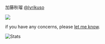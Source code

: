 加藤秋瑠 [@lyrikuso](https://twitter.com/lyrikuso)

<a href="https://www.buymeacoffee.com/paithiov909"><img src="https://img.buymeacoffee.com/button-api/?text=Buy me a domburi of coffee&emoji=🍜&slug=paithiov909&button_colour=FF5F5F&font_colour=ffffff&font_family=Comic&outline_colour=000000&coffee_colour=FFDD00"></a>

if you have any concerns, please [let me know](https://twitter.com/messages/compose?recipient_id=3237384093).

<!--
**paithiov909/paithiov909** is a ✨ _special_ ✨ repository because its `README.md` (this file) appears on your GitHub profile.

Here are some ideas to get you started:

- 🔭 I’m currently working on ...
- 🌱 I’m currently learning ...
- 👯 I’m looking to collaborate on ...
- 🤔 I’m looking for help with ...
- 💬 Ask me about ...
- 📫 How to reach me: ...
- 😄 Pronouns: ...
- ⚡ Fun fact: ...
-->

![Stats](https://github-readme-stats.vercel.app/api?username=paithiov909&show_icons=true?count_private=true)
